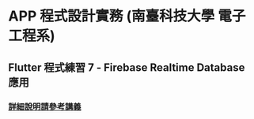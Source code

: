 # APP 程式設計實務 (南臺科技大學 電子工程系)

## Flutter 程式練習 7 - Firebase Realtime Database 應用

### [詳細說明請參考講義](https://jy3736.github.io/neemec-appdev/APP%20%E7%A8%8B%E5%BC%8F%E8%A8%AD%E8%A8%88%E5%AF%A6%E5%8B%99%20(%E7%AE%8D%E6%A1%B6%E5%BC%8F%E9%9B%BB%E5%AD%90%E5%B7%A5%E7%A8%8B%E5%AF%A6%E5%8B%99%E5%B0%88%E7%8F%AD)%20871f800a17584f1cbddac58f472ae754/Flutter%20%E7%A8%8B%E5%BC%8F%E7%B7%B4%E7%BF%92%207%20-%20Firebase%20Realtime%20Database%20%E6%87%89%E7%94%A8%203dab13a6b776425c8df1ebe160985a0a.html) 